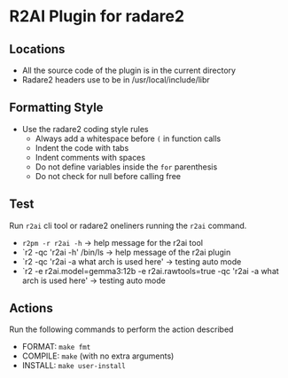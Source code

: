 # R2AI Plugin for radare2

## Locations

- All the source code of the plugin is in the current directory
- Radare2 headers use to be in /usr/local/include/libr

## Formatting Style

- Use the radare2 coding style rules
  - Always add a whitespace before `(` in function calls
  - Indent the code with tabs
  - Indent comments with spaces
  - Do not define variables inside the `for` parenthesis 
  - Do not check for null before calling free

## Test

Run `r2ai` cli tool or radare2 oneliners running the `r2ai` command.

* `r2pm -r r2ai -h` -> help message for the r2ai tool
* `r2 -qc 'r2ai -h' /bin/ls -> help message of the r2ai plugin
* `r2 -qc 'r2ai -a what arch is used here' -> testing auto mode
* `r2 -e r2ai.model=gemma3:12b -e r2ai.rawtools=true -qc 'r2ai -a what arch is used here' -> testing auto mode

## Actions

Run the following commands to perform the action described

- FORMAT: `make fmt`
- COMPILE: `make` (with no extra arguments)
- INSTALL: `make user-install`
